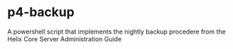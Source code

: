 # p4-backup
A powershell script that implements the nightly backup procedere from the Helix Core Server Administration Guide
